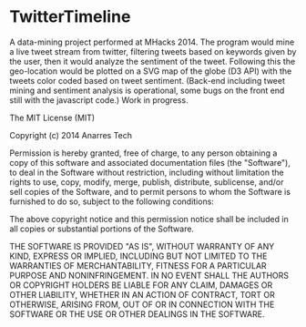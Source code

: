 TwitterTimeline
===============

A data-mining project performed at MHacks 2014. The program would mine a live tweet stream from twitter, filtering tweets based on keywords given by the user, then it would analyze the sentiment of the tweet. Following this the geo-location would be plotted on a SVG map of the globe (D3 API) with the tweets color coded based on tweet sentiment. (Back-end including tweet mining and sentiment analysis is operational, some bugs on the front end still with the javascript code.) Work in progress.


The MIT License (MIT)

Copyright (c) 2014 Anarres Tech

Permission is hereby granted, free of charge, to any person obtaining a copy
of this software and associated documentation files (the "Software"), to deal
in the Software without restriction, including without limitation the rights
to use, copy, modify, merge, publish, distribute, sublicense, and/or sell
copies of the Software, and to permit persons to whom the Software is
furnished to do so, subject to the following conditions:

The above copyright notice and this permission notice shall be included in
all copies or substantial portions of the Software.

THE SOFTWARE IS PROVIDED "AS IS", WITHOUT WARRANTY OF ANY KIND, EXPRESS OR
IMPLIED, INCLUDING BUT NOT LIMITED TO THE WARRANTIES OF MERCHANTABILITY,
FITNESS FOR A PARTICULAR PURPOSE AND NONINFRINGEMENT. IN NO EVENT SHALL THE
AUTHORS OR COPYRIGHT HOLDERS BE LIABLE FOR ANY CLAIM, DAMAGES OR OTHER
LIABILITY, WHETHER IN AN ACTION OF CONTRACT, TORT OR OTHERWISE, ARISING FROM,
OUT OF OR IN CONNECTION WITH THE SOFTWARE OR THE USE OR OTHER DEALINGS IN
THE SOFTWARE.
